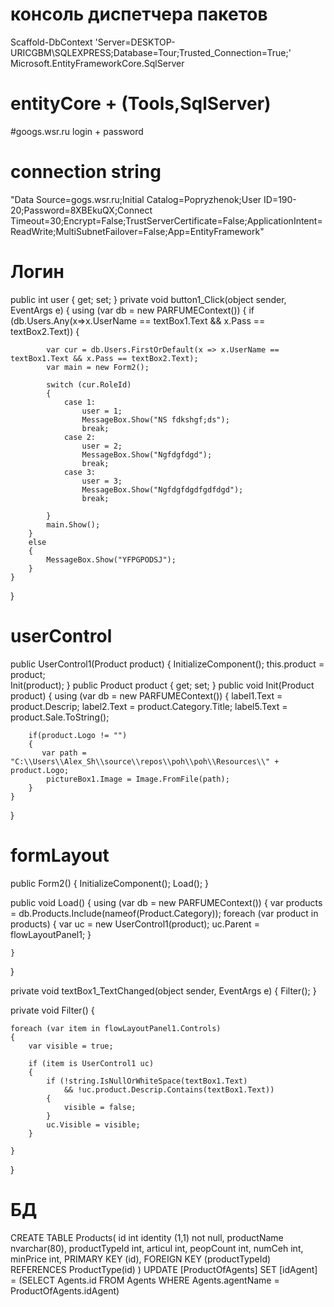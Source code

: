 # консоль диспетчера пакетов
Scaffold-DbContext 'Server=DESKTOP-URICGBM\SQLEXPRESS;Database=Tour;Trusted_Connection=True;' Microsoft.EntityFrameworkCore.SqlServer
# entityCore + (Tools,SqlServer)
#googs.wsr.ru login + password
# connection string
"Data Source=gogs.wsr.ru;Initial Catalog=Popryzhenok;User ID=190-20;Password=8XBEkuQX;Connect Timeout=30;Encrypt=False;TrustServerCertificate=False;ApplicationIntent=ReadWrite;MultiSubnetFailover=False;App=EntityFramework"
# Логин
public int user { get; set; }
private void button1_Click(object sender, EventArgs e)
{
    using (var db = new PARFUMEContext())
    {
        if (db.Users.Any(x=>x.UserName == textBox1.Text && x.Pass == textBox2.Text)) {

            var cur = db.Users.FirstOrDefault(x => x.UserName == textBox1.Text && x.Pass == textBox2.Text);
            var main = new Form2();

            switch (cur.RoleId)
            {
                case 1:
                    user = 1;
                    MessageBox.Show("NS fdkshgf;ds");
                    break;
                case 2:
                    user = 2;
                    MessageBox.Show("Ngfdgfdgd");
                    break;
                case 3:
                    user = 3;
                    MessageBox.Show("Ngfdgfdgdfgdfdgd");
                    break;

            }
            main.Show();
        }
        else
        {
            MessageBox.Show("YFPGPODSJ");
        }
    }
}
# userControl
public UserControl1(Product product)
{
    InitializeComponent();
    this.product = product;   
    Init(product);
}
public Product product { get; set; }
public void Init(Product product)
{
    using (var db = new PARFUMEContext())
    {
        label1.Text = product.Descrip;
        label2.Text = product.Category.Title;
        label5.Text = product.Sale.ToString();

        if(product.Logo != "") 
        { 
           var path = "C:\\Users\\Alex_Sh\\source\\repos\\poh\\poh\\Resources\\" + product.Logo;
            pictureBox1.Image = Image.FromFile(path);
        }
    }
}
# formLayout

public Form2()
{
    InitializeComponent();
    Load();
}

public void Load()
{
    using (var db = new PARFUMEContext())
    {
        var products = db.Products.Include(nameof(Product.Category));
        foreach (var product in products)
        {
            var uc = new UserControl1(product);
            uc.Parent = flowLayoutPanel1;
        }

    }
}

private void textBox1_TextChanged(object sender, EventArgs e)
{
    Filter();
}

private void Filter()
{

    foreach (var item in flowLayoutPanel1.Controls)
    {
        var visible = true;

        if (item is UserControl1 uc)
        {
            if (!string.IsNullOrWhiteSpace(textBox1.Text)
                && !uc.product.Descrip.Contains(textBox1.Text))
            {
                visible = false;
            }
            uc.Visible = visible;
        }

    }

}
# БД
CREATE TABLE Products(
 id int identity (1,1) not null,
 productName nvarchar(80),
 productTypeId int,
 articul int,
 peopCount int,
 numCeh int,
 minPrice int,
 PRIMARY KEY (id), 
 FOREIGN KEY (productTypeId) REFERENCES ProductType(id) 
)
UPDATE [ProductOfAgents] SET [idAgent] = (SELECT Agents.id FROM Agents WHERE Agents.agentName = ProductOfAgents.idAgent)
